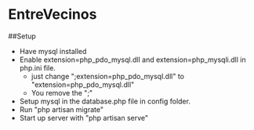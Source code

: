 # EntreVecinos

##Setup
* Have mysql installed
* Enable extension=php_pdo_mysql.dll and extension=php_mysqli.dll in php.ini file.
	* just change ";extension=php_pdo_mysql.dll" to "extension=php_pdo_mysql.dll" 
	* You remove the ";"
* Setup mysql in the database.php file in config folder.
* Run "php artisan migrate"
* Start up server with "php artisan serve"

